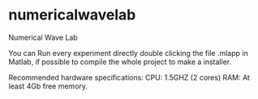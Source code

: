 # numericalwavelab
Numerical Wave Lab

You can Run every experiment directly double clicking the file .mlapp in Matlab, if possible to compile the whole project to make a installer.

Recommended hardware specifications:
  CPU: 1.5GHZ (2 cores)
  RAM: At least 4Gb free memory.
